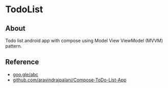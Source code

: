 # TodoList

## About
Todo list android app with compose using Model View ViewModel (MVVM) pattern.

## Reference
- [goo.gle/abc](https://goo.gle/abc) 
- [github.com/aravindrajpalani/Compose-ToDo-List-App](https://github.com/aravindrajpalani/Compose-ToDo-List-App/tree/master) 
